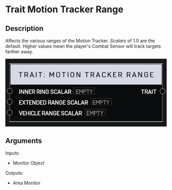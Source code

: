 # Trait Motion Tracker Range

## Description

Affects the various ranges of the Motion Tracker. _Scalars_ of 1.0 are the default. Higher values mean the player's Combat Sensor will track targets farther away.

![Area Monitor](../../.gitbook/assets/images/scripting/traits/trait-motion-tracker-range.png)

## Arguments

Inputs:

* Monitor Object

Outputs:

* Area Monitor
